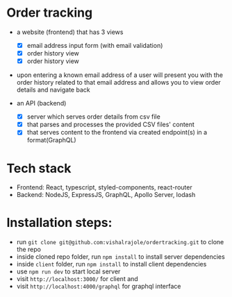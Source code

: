# Order tracking

- a website (frontend) that has 3 views

  - [x] email address input form (with email validation)
  - [x] order history view
  - [x] order history view

- upon entering a known email address of a user will present you with the order history related to that email address and allows you to view order details and navigate back

- an API (backend)
  - [x] server which serves order details from csv file
  - [x] that parses and processes the provided CSV files' content
  - [x] that serves content to the frontend via created endpoint(s) in a format(GraphQL)

# Tech stack

- Frontend: React, typescript, styled-components, react-router
- Backend: NodeJS, ExpressJS, GraphQL, Apollo Server, lodash

# Installation steps:

- run `git clone git@github.com:vishalrajole/ordertracking.git` to clone the repo
- inside cloned repo folder, run `npm install` to install server dependencies
- inside `client` folder, run `npm install` to install client dependencies
- use `npm run dev` to start local server
- visit `http://localhost:3000/` for client and
- visit `http://localhost:4000/graphql` for graphql interface
